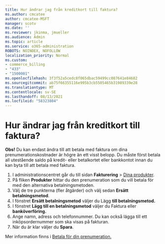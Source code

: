 ```yaml
---
title: Hur ändrar jag från kreditkort till faktura?
ms.author: cmcatee
author: cmcatee-MSFT
manager: scotv
ms.date: ''
ms.reviewer: jkinma, jmueller
ms.audience: Admin
ms.topic: article
ms.service: o365-administration
ROBOTS: NOINDEX, NOFOLLOW
localization_priority: Normal
ms.custom:
- commerce_billing
- "433"
- "1500001"
ms.openlocfilehash: 3f3f52a5cedc8f065dbac59499cc087641e84682
ms.sourcegitcommit: ab75f66355116e995b3cb5505465b31989339e28
ms.translationtype: MT
ms.contentlocale: sv-SE
ms.lasthandoff: 08/13/2021
ms.locfileid: "58323804"
---
```

# <a name="how-do-i-change-from-credit-card-payments-to-invoice"></a>Hur ändrar jag från kreditkort till faktura?

**Obs!** Du kan endast ändra till att betala med faktura om dina prenumerationskostnader är högre än ett visst belopp. Du måste först betala all utestående saldo på kredit- eller betalkortet eller bankkontot innan du kan byta till att betala med faktura.

1. I administrationscentret går du till sidan **Fakturering** > [Dina produkter](https://go.microsoft.com/fwlink/p/?linkid=842054).
2. På fliken **Produkter** hittar du den prenumeration som du vill betala för med den alternativa betalningsmetoden.
3. Välj de tre punkterna (fler åtgärder) och välj sedan **Ersätt betalningsmetod**.
4. I fönstret **Ersätt betalningsmetod** väljer du Lägg **till betalningsmetod.**
5. I fönstret **Lägg till en betalningsmetod** väljer du Faktura eller **banköverföring.**
6. Ange namn, adress och telefonnummer. Du kan också lägga till ett inköpsordernummer som ska visas på fakturan.
7. När du är klar väljer du **Spara**.

Mer information finns i [Betala för din prenumeration.](https://docs.microsoft.com/microsoft-365/commerce/billing-and-payments/pay-for-your-subscription)